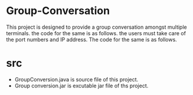 # Group-Conversation
This project is designed to provide a group conversation amongst multiple terminals. the code for the same is as follows. the users must take care of the port numbers and IP address. The code for the same is as follows.
# src
* GroupConversion.java is source file of this project.
* Group conversion.jar is excutable jar file of ths project.
